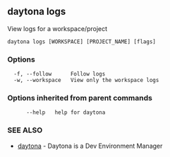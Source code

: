 ## daytona logs

View logs for a workspace/project

```
daytona logs [WORKSPACE] [PROJECT_NAME] [flags]
```

### Options

```
  -f, --follow      Follow logs
  -w, --workspace   View only the workspace logs
```

### Options inherited from parent commands

```
      --help   help for daytona
```

### SEE ALSO

* [daytona](daytona.md)	 - Daytona is a Dev Environment Manager

